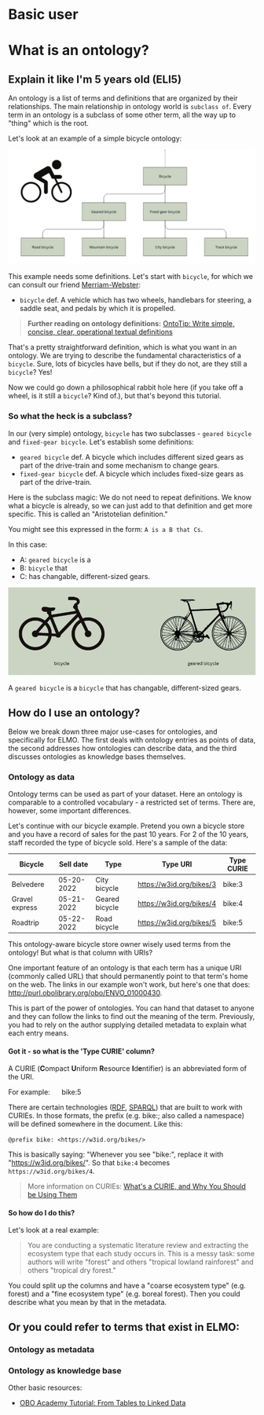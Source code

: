# Basic user

# What is an ontology?

## Explain it like I'm 5 years old (ELI5)
An ontology is a list of terms and definitions that are organized by their relationships. The main relationship in ontology world is `subclass of`. Every term in an ontology is a subclass of some other term, all the way up to "thing" which is the root.

Let's look at an example of a simple bicycle ontology:

![A flowchart that shows bicycle and its subclasses](images/basic-bicycle-subclass.jpg)

This example needs some definitions. Let's start with `bicycle`, for which we can consult our friend [Merriam-Webster](https://www.merriam-webster.com/dictionary/bicycle):
- `bicycle` def. A vehicle which has two wheels, handlebars for steering, a saddle seat, and pedals by which it is propelled.

> **Further reading on ontology definitions:** [OntoTip: Write simple, concise, clear, operational textual definitions](https://douroucouli.wordpress.com/2019/07/08/ontotip-write-simple-concise-clear-operational-textual-definitions/)

That's a pretty straightforward definition, which is what you want in an ontology. We are trying to describe the fundamental characteristics of a `bicycle`. Sure, lots of bicycles have bells, but if they do not, are they still a `bicycle`? Yes!

Now we could go down a philosophical rabbit hole here (if you take off a wheel, is it still a `bicycle`? Kind of.), but that's beyond this tutorial.

### So what the heck is a subclass?

In our (very simple) ontology, `bicycle` has two subclasses - `geared bicycle` and `fixed-gear bicycle`. Let's establish some definitions:
- `geared bicycle` def. A bicycle which includes different sized gears as part of the drive-train and some mechanism to change gears.
- `fixed-gear bicycle` def. A bicycle which includes fixed-size gears as part of the drive-train.

Here is the subclass magic: We do not need to repeat definitions. We know what a bicycle is already, so we can just add to that definition and get more specific. This is called an "Aristotelian definition." 

You might see this expressed in the form: `A is a B that Cs`.

In this case:
- A: `geared bicycle` is a
- B: `bicycle` that
- C: has changable, different-sized gears.

![Two bicycles side-by-side comparing their essential features](images/basic-bicycle-twoterms.jpg)

A `geared bicycle` is a `bicycle` that has changable, different-sized gears. 

## How do I use an ontology?

Below we break down three major use-cases for ontologies, and specifically for ELMO. The first deals with ontology entries as points of data, the second addresses how ontologies can describe data, and the third discusses ontologies as knowledge bases themselves.

### Ontology as data

Ontology terms can be used as part of your dataset. Here an ontology is comparable to a controlled vocabulary - a restricted set of terms. There are, however, some important differences.

Let's continue with our bicycle example. Pretend you own a bicycle store and you have a record of sales for the past 10 years. For 2 of the 10 years, staff recorded the type of bicycle sold. Here's a sample of the data:

|Bicycle|Sell date|Type|Type URI|Type CURIE|
|-------|---------|----|--------|----------|
|Belvedere|05-20-2022|City bicycle|https://w3id.org/bikes/3|bike:3|
|Gravel express|05-21-2022|Geared bicycle|https://w3id.org/bikes/4|bike:4|
|Roadtrip|05-22-2022|Road bicycle|https://w3id.org/bikes/5|bike:5|

This ontology-aware bicycle store owner wisely used terms from the ontology! But what is that column with URIs? 

One important feature of an ontology is that each term has a unique URI (commonly called URL) that should permanently point to that term's home on the web. The links in our example won't work, but here's one that does: http://purl.obolibrary.org/obo/ENVO_01000430. 

This is part of the power of ontologies. You can hand that dataset to anyone and they can follow the links to find out the meaning of the term. Previously, you had to rely on the author supplying detailed metadata to explain what each entry means.

#### Got it - so what is the 'Type CURIE' column?

A CURIE (**C**ompact **U**niform **R**esource **I**d**e**ntifier) is an abbreviated form of the URI. 

For example:
&nbsp;&nbsp;&nbsp;&nbsp;&nbsp;bike:5

There are certain technologies ([RDF](https://en.wikipedia.org/wiki/Resource_Description_Framework), [SPARQL](https://en.wikipedia.org/wiki/SPARQL)) that are built to work with CURIEs. In those formats, the prefix (e.g. bike:; also called a namespace) will be defined somewhere in the document. Like this:

`@prefix bike: <https://w3id.org/bikes/>`

This is basically saying: "Whenever you see "bike:", replace it with "https://w3id.org/bikes/". So that `bike:4` becomes `https://w3id.org/bikes/4`.

> More information on CURIEs: [What's a CURIE, and Why You Should be Using Them](https://cthoyt.com/2021/09/14/curies.html)

#### So how do I do this?

Let's look at a real example:

> You are conducting a systematic literature review and extracting the ecosystem type that each study occurs in. This is a messy task: some authors will write "forest" and others "tropical lowland rainforest" and others "tropical dry forest." 

You could split up the columns and have a "coarse ecosystem type" (e.g. forest) and a "fine ecosystem type" (e.g. boreal forest). Then you could describe what you mean by that in the metadata.

Or you could refer to terms that exist in ELMO:
- 

### Ontology as metadata

### Ontology as knowledge base

Other basic resources:
- [OBO Academy Tutorial: From Tables to Linked Data](https://oboacademy.github.io/obook/tutorial/linking-data/)
